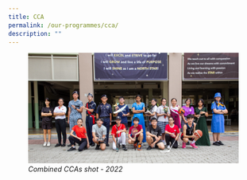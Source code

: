 ```yaml
---
title: CCA
permalink: /our-programmes/cca/
description: ""
---
```

<figure>
<img src="/images/Combined%20CCA%20Shot%202_cropped.jpg">
<figcaption><i>Combined CCAs shot - 2022</i></figcaption>
</figure>
